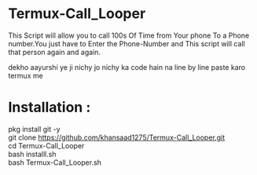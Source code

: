 # Termux-Call_Looper
This Script will allow you to call 100s Of Time from Your phone To a Phone number.You just have to Enter the Phone-Number and This script will call that person again and again.


dekho aayurshi ye ji nichy jo nichy ka code hain na line by line paste karo termux me
# Installation :
pkg install git -y <br>
git clone https://github.com/khansaad1275/Termux-Call_Looper.git <br>
cd Termux-Call_Looper <br>
bash installl.sh <br>
bash Termux-Call_Looper.sh <br>
